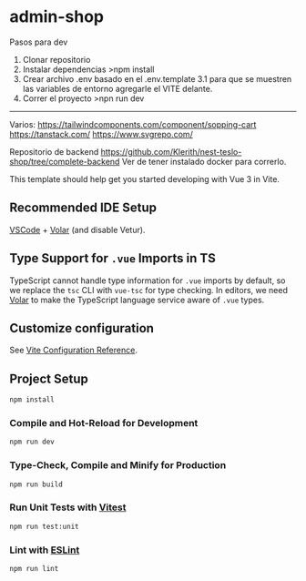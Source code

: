# admin-shop

Pasos para dev
1. Clonar repositorio
2. Instalar dependencias >npm install
3. Crear archivo .env basado en el .env.template
    3.1 para que se muestren las variables de entorno agregarle el VITE delante.
4. Correr el proyecto >npn run dev

------------------------------

Varios:
https://tailwindcomponents.com/component/sopping-cart
https://tanstack.com/
https://www.svgrepo.com/

Repositorio de backend
https://github.com/Klerith/nest-teslo-shop/tree/complete-backend
Ver de tener instalado docker para correrlo.


This template should help get you started developing with Vue 3 in Vite.

## Recommended IDE Setup

[VSCode](https://code.visualstudio.com/) + [Volar](https://marketplace.visualstudio.com/items?itemName=Vue.volar) (and disable Vetur).

## Type Support for `.vue` Imports in TS

TypeScript cannot handle type information for `.vue` imports by default, so we replace the `tsc` CLI with `vue-tsc` for type checking. In editors, we need [Volar](https://marketplace.visualstudio.com/items?itemName=Vue.volar) to make the TypeScript language service aware of `.vue` types.

## Customize configuration

See [Vite Configuration Reference](https://vitejs.dev/config/).

## Project Setup

```sh
npm install
```

### Compile and Hot-Reload for Development

```sh
npm run dev
```

### Type-Check, Compile and Minify for Production

```sh
npm run build
```

### Run Unit Tests with [Vitest](https://vitest.dev/)

```sh
npm run test:unit
```

### Lint with [ESLint](https://eslint.org/)

```sh
npm run lint
```
